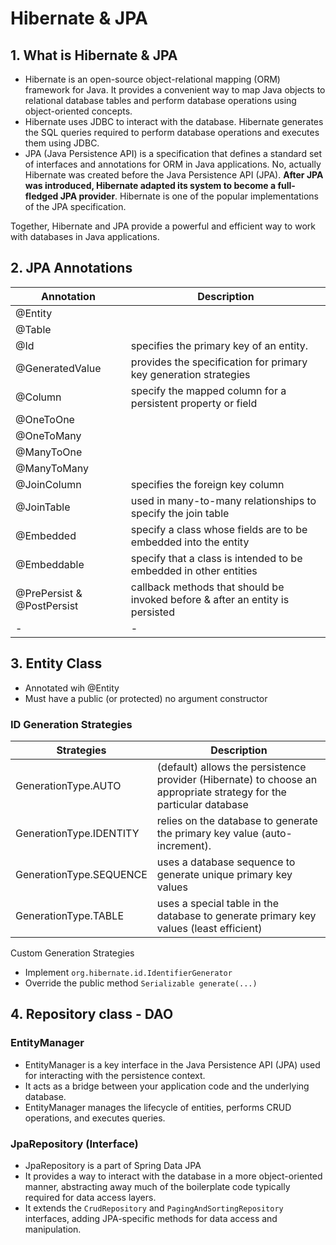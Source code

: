 # Hibernate & JPA

## 1. What is Hibernate & JPA

- Hibernate is an open-source object-relational mapping (ORM) framework for Java. It provides a convenient way to map Java objects to relational database tables and perform database operations using object-oriented concepts.
- Hibernate uses JDBC to interact with the database. Hibernate generates the SQL queries required to perform database operations and executes them using JDBC.
- JPA (Java Persistence API) is a specification that defines a standard set of interfaces and annotations for ORM in Java applications. No, actually Hibernate was created before the Java Persistence API (JPA). **After JPA was introduced, Hibernate adapted its system to become a full-fledged JPA provider**. Hibernate is one of the popular implementations of the JPA specification.

Together, Hibernate and JPA provide a powerful and efficient way to work with databases in Java applications.

## 2. JPA Annotations

| Annotation                 | Description                                                                   |
| -------------------------- | ----------------------------------------------------------------------------- |
| @Entity                    |                                                                               |
| @Table                     |                                                                               |
| @Id                        | specifies the primary key of an entity.                                       |
| @GeneratedValue            | provides the specification for primary key generation strategies              |
| @Column                    | specify the mapped column for a persistent property or field                  |
| @OneToOne                  |                                                                               |
| @OneToMany                 |                                                                               |
| @ManyToOne                 |                                                                               |
| @ManyToMany                |                                                                               |
| @JoinColumn                | specifies the foreign key column                                              |
| @JoinTable                 | used in many-to-many relationships to specify the join table                  |
| @Embedded                  | specify a class whose fields are to be embedded into the entity               |
| @Embeddable                | specify that a class is intended to be embedded in other entities             |
| @PrePersist & @PostPersist | callback methods that should be invoked before & after an entity is persisted |
| -                          | -                                                                             |

## 3. Entity Class

- Annotated wih @Entity
- Must have a public (or protected) no argument constructor

### ID Generation Strategies

| Strategies              | Description                                                                                                         |
| ----------------------- | ------------------------------------------------------------------------------------------------------------------- |
| GenerationType.AUTO     | (default) allows the persistence provider (Hibernate) to choose an appropriate strategy for the particular database |
| GenerationType.IDENTITY | relies on the database to generate the primary key value (auto-increment).                                          |
| GenerationType.SEQUENCE | uses a database sequence to generate unique primary key values                                                      |
| GenerationType.TABLE    | uses a special table in the database to generate primary key values (least efficient)                               |

Custom Generation Strategies

- Implement `org.hibernate.id.IdentifierGenerator`
- Override the public method `Serializable generate(...)`

## 4. Repository class - DAO

### EntityManager

- EntityManager is a key interface in the Java Persistence API (JPA) used for interacting with the persistence context.
- It acts as a bridge between your application code and the underlying database.
- EntityManager manages the lifecycle of entities, performs CRUD operations, and executes queries.

### JpaRepository (Interface)

- JpaRepository is a part of Spring Data JPA
- It provides a way to interact with the database in a more object-oriented manner, abstracting away much of the boilerplate code typically required for data access layers.
- It extends the `CrudRepository` and `PagingAndSortingRepository` interfaces, adding JPA-specific methods for data access and manipulation.
